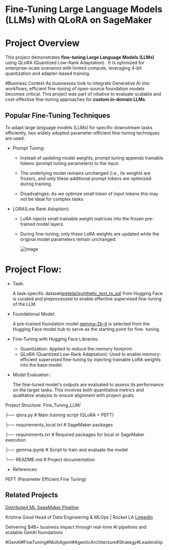 
  # Fine-Tuning Large Language Models (LLMs) with QLoRA on SageMaker

# Project Overview
This project demonstrates **fine-tuning Large Language Models (LLMs)** using QLoRA (Quantized Low-Rank Adaptation) . It is optimized for enterprise-scale scenarios with limited compute, leveraging 4-bit quantization and adapter-based training.

#Business Context
As businesses look to integrate Generative AI into workflows, efficient fine-tuning of open-source foundation models becomes critical. This project was part of nitiative to evaluate scalable and cost-effective fine-tuning approaches for **custom in-domain LLMs**.

## Popular Fine-Tuning Techniques
To adapt large language models (LLMs) for specific downstream tasks efficiently, two widely adopted parameter-efficient fine-tuning techniques are used:
  * Prompt Tuning:

     * Instead of updating model weights, prompt tuning appends trainable tokens (prompt tuning parameters) to the input.

     * The underlying model remains unchanged (i.e., its weights are frozen), and only these additional prompt tokens are optimized during training.
     * Disadvatnges: As we optimze small token of input tokens this may not be ideal for complex tasks

* LORA(Low Rank Adoption):

  * LoRA injects small trainable weight matrices into the frozen pre-trained model layers.
  * During fine-tuning, only these LoRA weights are updated while the original model parameters remain unchanged.
 
    ![image](https://github.com/user-attachments/assets/e54c6c49-dd09-423d-a02e-3b9d0fd02f22)
    
# Project Flow:

* Task:

  A task-specific dataset[gretelai/synthetic_text_to_sql](https://huggingface.co/datasets/gretelai/synthetic_text_to_sql) from Hugging Face is curated and preprocessed to 
  enable effective supervised fine-tuning of the LLM.

* Foundational Model:

   A pre-trained foundation model [gemma-2b-it](https://huggingface.co/google/gemma-2b-it) is selected from the Hugging Face model hub to serve as the starting point for 
 fine- tuning.

* Fine-Tuning with Hugging Face Libraries:
   * Quantization: Applied to reduce the memory footprint.
   * QLoRA (Quantized Low-Rank Adaptation): Used to enable memory-efficient supervised fine-tuning by injecting trainable LoRA weights into the base model.
* Model Evaluation :

   The fine-tuned model's outputs are evaluated to assess its performance on the target tasks. This involves both quantitative metrics and qualitative analysis to ensure 
   alignment with project goals.

Project Structure:
Fine_Tuning_LLM/


├── qlora.py                 # Main training script (QLoRA + PEFT)

├── requirements_local.txt   # SageMaker packages

├── requirements.txt         # Required packages for local or SageMaker execution

├── gemma.ipynb              # Script to train and evaluate the model


└── README.md                # Project documentation

* References:

PEFT (Parameter Efficient Fine Tuning)

## Related Projects

[Distributed ML SageMaker Pipeline](https://github.com/krishnamami/Distributed_ML_Sagemaker_Pipelines)

Krishna Goud
Head of Data Engineering & MLOps | Rocket LA [LinkedIn](https://www.linkedin.com/in/krishnagoud)

Delivering $4B+ business impact through real-time AI pipelines and scalable GenAI foundations

#GenAI#FineTuning#MultiAgent#AgenticArchitecture#Strategy#Leadership
